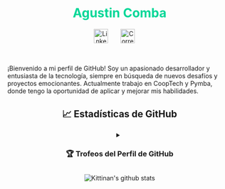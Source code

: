 <h1 align="center" style="color: #00d797">Agustin Comba</h1>
<!-- <p align="center">
  <a href="https://github.com/AguComba">
    <img src="" alt="Agustin Comba" /></a>
</p> -->
<!-- Social icons section -->
<p align="center">
  <a href="https://www.linkedin.com/in/agustin-comba/"><img width="32px" alt="LinkedIn" title="LinkedIn" src="https://imgur.com/LmbQyTe.png"/></a>
  &#8287;&#8287;&#8287;&#8287;&#8287;
  <a href="mailto:acombadev@gmail.com"><img width="32px" alt="Correo" title="Correo" src="https://i.imgur.com/dMe2vuT.png"/></a>
  &#8287;&#8287;&#8287;&#8287;&#8287;
<!--   &#8287;&#8287;&#8287;&#8287;&#8287;
  <a href="http://eyl327.mywebcommunity.org/promos/"><img width="32px" alt="Free Stuff" title="Free gifts for you" src="https://i.imgur.com/0uVwkoZ.png"/></a> -->
</p>

<br/>

¡Bienvenido a mi perfil de GitHub! Soy un apasionado desarrollador y entusiasta de la tecnología, siempre en búsqueda de nuevos desafíos y proyectos emocionantes. Actualmente trabajo en CoopTech y Pymba, donde tengo la oportunidad de aplicar y mejorar mis habilidades.

<bord>
<h2 align="center">📈 Estadísticas de GitHub</h2>
<details align="center"><summary> <h3 align="center">🏆 Trofeos del Perfil de GitHub</h3></summary>

----
	
<p align="center"> <a href="https://github.com/ryo-ma/github-profile-trophy"><img src="https://github-profile-trophy.vercel.app/?username=AguComba&layout=compact&theme=tokyonight&column=4&margin-w=15&margin-h=15" alt="7oskaaa" /></a> </p>
</details>

<div align="center"> 

![Kittinan's github stats](https://github-readme-stats.vercel.app/api?username=agucomba&show_icons=true&title_color=fff&icon_color=79ff97&text_color=9f9f9f&bg_color=151515)

</div>


